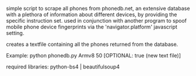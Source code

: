 simple script to scrape all phones from phonedb.net, an extensive database with a plethora of information about different devices, by providing the specific instruction set. used in conjunction with another program to spoof mobile phone device fingerprints via the 'navigator.platform' javascript setting.

creates a textfile containing all the phones returned from the database. 

Example: python phonedb.py Armv8 50 [OPTIONAL: true (new text file)]

required libraries: python-bs4 | beautifulsoup4 

